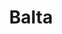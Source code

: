 ---
title: Balta
date: 
draft: false

# descripcion
description : Pulsera de plata 925 y marquesita

materials: Plata 925

color: Plateado

dimensions: 24cm largo

code: 03-22-0535

type: "Pulseras"

categories: []

price: $9.350,00

price_eftvo: $7.950,00

# Images
# first image will be shown in the product page
images:
  # - image: "images/path_to_image"
  # La ubicacion de las imagenes es imagenes/Pulseras/Pulseras.Marquesita/03-22-0535-balta
  - image: "./images/pulseras/marquesita/03-22-0535.JPG"
---